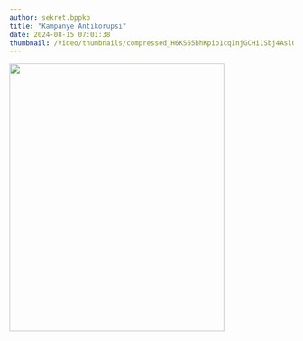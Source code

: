 ```yaml
---
author: sekret.bppkb
title: "Kampanye Antikorupsi"
date: 2024-08-15 07:01:38
thumbnail: /Video/thumbnails/compressed_H6KS65bhKpio1cqInjGCHi1Sbj4AslQnqAXXVDWh.png
---
```

<p><a href="https://www.tiktok.com/@balitbang_kalbar/video/7361312608483347717"><img src="/images/ppGLtlqHcnvjtFqVCLcG.png" alt="" width="381" height="475" /></a></p>

<p>&nbsp;</p>
